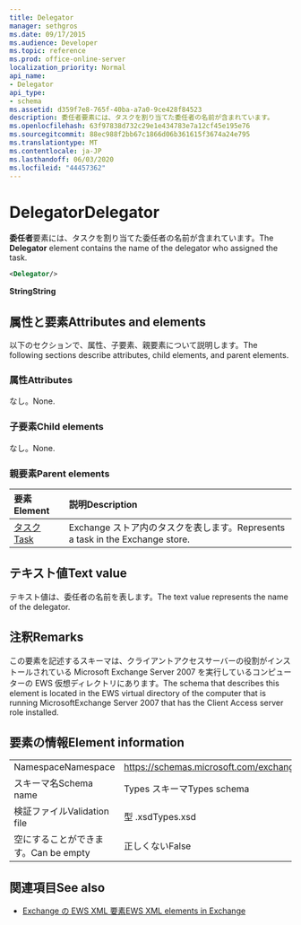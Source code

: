 ```yaml
---
title: Delegator
manager: sethgros
ms.date: 09/17/2015
ms.audience: Developer
ms.topic: reference
ms.prod: office-online-server
localization_priority: Normal
api_name:
- Delegator
api_type:
- schema
ms.assetid: d359f7e8-765f-40ba-a7a0-9ce428f84523
description: 委任者要素には、タスクを割り当てた委任者の名前が含まれています。
ms.openlocfilehash: 63f97838d732c29e1e434783e7a12cf45e195e76
ms.sourcegitcommit: 88ec988f2bb67c1866d06b361615f3674a24e795
ms.translationtype: MT
ms.contentlocale: ja-JP
ms.lasthandoff: 06/03/2020
ms.locfileid: "44457362"
---
```

# <a name="delegator"></a><span data-ttu-id="b834d-103">Delegator</span><span class="sxs-lookup"><span data-stu-id="b834d-103">Delegator</span></span>

<span data-ttu-id="b834d-104">**委任者**要素には、タスクを割り当てた委任者の名前が含まれています。</span><span class="sxs-lookup"><span data-stu-id="b834d-104">The **Delegator** element contains the name of the delegator who assigned the task.</span></span> 
  
```xml
<Delegator/>
```

<span data-ttu-id="b834d-105">**String**</span><span class="sxs-lookup"><span data-stu-id="b834d-105">**String**</span></span>

## <a name="attributes-and-elements"></a><span data-ttu-id="b834d-106">属性と要素</span><span class="sxs-lookup"><span data-stu-id="b834d-106">Attributes and elements</span></span>

<span data-ttu-id="b834d-107">以下のセクションで、属性、子要素、親要素について説明します。</span><span class="sxs-lookup"><span data-stu-id="b834d-107">The following sections describe attributes, child elements, and parent elements.</span></span>
  
### <a name="attributes"></a><span data-ttu-id="b834d-108">属性</span><span class="sxs-lookup"><span data-stu-id="b834d-108">Attributes</span></span>

<span data-ttu-id="b834d-109">なし。</span><span class="sxs-lookup"><span data-stu-id="b834d-109">None.</span></span>
  
### <a name="child-elements"></a><span data-ttu-id="b834d-110">子要素</span><span class="sxs-lookup"><span data-stu-id="b834d-110">Child elements</span></span>

<span data-ttu-id="b834d-111">なし。</span><span class="sxs-lookup"><span data-stu-id="b834d-111">None.</span></span>
  
### <a name="parent-elements"></a><span data-ttu-id="b834d-112">親要素</span><span class="sxs-lookup"><span data-stu-id="b834d-112">Parent elements</span></span>

|<span data-ttu-id="b834d-113">**要素**</span><span class="sxs-lookup"><span data-stu-id="b834d-113">**Element**</span></span>|<span data-ttu-id="b834d-114">**説明**</span><span class="sxs-lookup"><span data-stu-id="b834d-114">**Description**</span></span>|
|:-----|:-----|
|[<span data-ttu-id="b834d-115">タスク</span><span class="sxs-lookup"><span data-stu-id="b834d-115">Task</span></span>](task.md) <br/> |<span data-ttu-id="b834d-116">Exchange ストア内のタスクを表します。</span><span class="sxs-lookup"><span data-stu-id="b834d-116">Represents a task in the Exchange store.</span></span>  <br/> |
   
## <a name="text-value"></a><span data-ttu-id="b834d-117">テキスト値</span><span class="sxs-lookup"><span data-stu-id="b834d-117">Text value</span></span>

<span data-ttu-id="b834d-118">テキスト値は、委任者の名前を表します。</span><span class="sxs-lookup"><span data-stu-id="b834d-118">The text value represents the name of the delegator.</span></span>
  
## <a name="remarks"></a><span data-ttu-id="b834d-119">注釈</span><span class="sxs-lookup"><span data-stu-id="b834d-119">Remarks</span></span>

<span data-ttu-id="b834d-120">この要素を記述するスキーマは、クライアントアクセスサーバーの役割がインストールされている Microsoft Exchange Server 2007 を実行しているコンピューターの EWS 仮想ディレクトリにあります。</span><span class="sxs-lookup"><span data-stu-id="b834d-120">The schema that describes this element is located in the EWS virtual directory of the computer that is running MicrosoftExchange Server 2007 that has the Client Access server role installed.</span></span>
  
## <a name="element-information"></a><span data-ttu-id="b834d-121">要素の情報</span><span class="sxs-lookup"><span data-stu-id="b834d-121">Element information</span></span>

|||
|:-----|:-----|
|<span data-ttu-id="b834d-122">Namespace</span><span class="sxs-lookup"><span data-stu-id="b834d-122">Namespace</span></span>  <br/> |https://schemas.microsoft.com/exchange/services/2006/types  <br/> |
|<span data-ttu-id="b834d-123">スキーマ名</span><span class="sxs-lookup"><span data-stu-id="b834d-123">Schema name</span></span>  <br/> |<span data-ttu-id="b834d-124">Types スキーマ</span><span class="sxs-lookup"><span data-stu-id="b834d-124">Types schema</span></span>  <br/> |
|<span data-ttu-id="b834d-125">検証ファイル</span><span class="sxs-lookup"><span data-stu-id="b834d-125">Validation file</span></span>  <br/> |<span data-ttu-id="b834d-126">型 .xsd</span><span class="sxs-lookup"><span data-stu-id="b834d-126">Types.xsd</span></span>  <br/> |
|<span data-ttu-id="b834d-127">空にすることができます。</span><span class="sxs-lookup"><span data-stu-id="b834d-127">Can be empty</span></span>  <br/> |<span data-ttu-id="b834d-128">正しくない</span><span class="sxs-lookup"><span data-stu-id="b834d-128">False</span></span>  <br/> |
   
## <a name="see-also"></a><span data-ttu-id="b834d-129">関連項目</span><span class="sxs-lookup"><span data-stu-id="b834d-129">See also</span></span>

- [<span data-ttu-id="b834d-130">Exchange の EWS XML 要素</span><span class="sxs-lookup"><span data-stu-id="b834d-130">EWS XML elements in Exchange</span></span>](ews-xml-elements-in-exchange.md)

